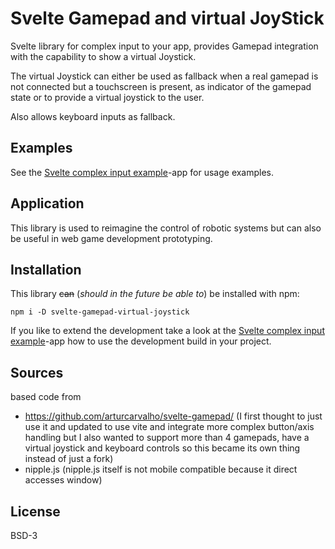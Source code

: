# Svelte Gamepad and virtual JoyStick
Svelte library for complex input to your app, provides Gamepad integration with the capability to show a virtual Joystick.

The virtual Joystick can either be used as fallback when a real gamepad is not connected but a touchscreen is present, as indicator of the gamepad state or to provide a virtual joystick to the user.

Also allows keyboard inputs as fallback.

## Examples
See the [Svelte complex input example](../svelte-complex-input-example)-app for usage examples.

## Application
This library is used to reimagine the control of robotic systems but can also be useful in web game development prototyping.

## Installation
This library ~~can~~ (_should in the future be able to_) be installed with npm:
```
npm i -D svelte-gamepad-virtual-joystick
```
If you like to extend the development take a look at the [Svelte complex input example](../svelte-complex-input-example)-app how to use the development build in your project.

## Sources
based code from
 - https://github.com/arturcarvalho/svelte-gamepad/ (I first thought to just use it and updated to use vite and integrate more complex button/axis handling but I also wanted to support more than 4 gamepads, have a virtual joystick and keyboard controls so this became its own thing instead of just a fork)
 - nipple.js (nipple.js itself is not mobile compatible because it direct accesses window)


## License
BSD-3